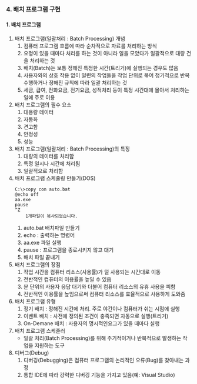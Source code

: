 ### 4. 배치 프로그램 구현
#### 1. 배치 프로그램
1. 배치 프로그램(일괄처리 : Batch Processing) 개념
   1. 컴퓨터 프로그램 흐름에 따라 순차적으로 자료를 처리하는 방식
   2. 요청이 있을 때마다 처리를 하는 것이 아니라 일을 모았다가 일괄적으로 대량 건을 처리하는 것
   3. 배치(Batch)는 보통 정해진 특정한 시간(트리거)에 실행되는 경우도 많음
   4. 사용자와의 상호 작용 없이 일련의 작업들을 작업 단위로 묶어 정기적으로 반복 수행하거나 정해진 규칙에 따라 일괄 처리하는 것
   5. 세금, 급여, 전화요금, 전기요금, 성적처리 등이 특정 시간대에 몰아서 처리하는 일에 주로 이용
2. 배치 프로그램의 필수 요소
   1. 대용량 데이터
   2. 자동화
   3. 견고함
   4. 안정성
   5. 성능
3. 배치 프로그램(일괄처리 : Batch Processing)의 특징
   1. 대량의 데이터를 처리함
   2. 특정 일시나 시간에 처리됨
   3. 일괄적으로 처리함
4. 배치 프로그램 스케줄링 만들기(DOS)
    ```MSDOS
    C:\>copy con auto.bat
    @echo off
    aa.exe
    pause
    ^Z
        1개파일이 복사되었습니다.
    ```
   1. auto.bat 배치파일 만들기
   2. echo : 출력하는 명령어
   3. aa.exe 파일 실행
   4. pause : 프로그램을 종료시키지 않고 대기
   5. 배치 파일 끝내기
5. 배치 프로그램의 장점
   1. 작업 시간을 컴퓨터 리소스(사용률)가 덜 사용되는 시간대로 이동
   2. 전반적인 컴퓨터의 이용률을 높일 수 있음
   3. 분 단위의 사용자 응답 대기와 더불어 컴퓨터 리소스의 유휴 사용을 피함
   4. 전반적인 이용률을 높임으로써 컴퓨터 리소스를 효율적으로 사용하게 도와줌
6. 배치 프로그램 유형
   1. 정기 배치 : 정해진 시간에 처리. 주로 야간이나 컴퓨터가 쉬는 시점에 실행
   2. 이벤트 배치 : 사전에 정의된 조건이 충족되면 자동으로 실행(트리거)
   3. On-Demane 배치 : 사용자의 명시적인요그가 있을 때마다 실행
7. 배치 프로그램 스케줄러
   - 일괄 처리(Batch Processing)를 위해 주기적이거나 반복적으로 발생하는 작업을 지원하는 도구
8. 디버그(Debug)
   1. 디버깅(Debugging)은 컴퓨터 프로그램의 논리적인 오류(Bug)를 찾아내는 과정
   2. 통합 IDE에 따라 강력한 디버깅 기능을 가지고 있음(예: Visual Studio)
